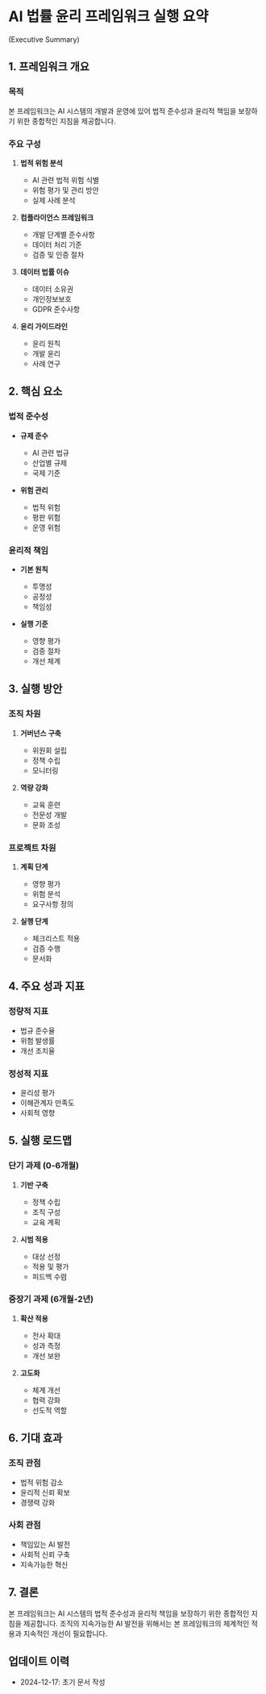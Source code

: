 # AI 법률 윤리 프레임워크 실행 요약
(Executive Summary)

## 1. 프레임워크 개요

### 목적
본 프레임워크는 AI 시스템의 개발과 운영에 있어 법적 준수성과 윤리적 책임을 보장하기 위한 종합적인 지침을 제공합니다.

### 주요 구성
1. **법적 위험 분석**
   - AI 관련 법적 위험 식별
   - 위험 평가 및 관리 방안
   - 실제 사례 분석

2. **컴플라이언스 프레임워크**
   - 개발 단계별 준수사항
   - 데이터 처리 기준
   - 검증 및 인증 절차

3. **데이터 법률 이슈**
   - 데이터 소유권
   - 개인정보보호
   - GDPR 준수사항

4. **윤리 가이드라인**
   - 윤리 원칙
   - 개발 윤리
   - 사례 연구

## 2. 핵심 요소

### 법적 준수성
- **규제 준수**
  - AI 관련 법규
  - 산업별 규제
  - 국제 기준

- **위험 관리**
  - 법적 위험
  - 평판 위험
  - 운영 위험

### 윤리적 책임
- **기본 원칙**
  - 투명성
  - 공정성
  - 책임성

- **실행 기준**
  - 영향 평가
  - 검증 절차
  - 개선 체계

## 3. 실행 방안

### 조직 차원
1. **거버넌스 구축**
   - 위원회 설립
   - 정책 수립
   - 모니터링

2. **역량 강화**
   - 교육 훈련
   - 전문성 개발
   - 문화 조성

### 프로젝트 차원
1. **계획 단계**
   - 영향 평가
   - 위험 분석
   - 요구사항 정의

2. **실행 단계**
   - 체크리스트 적용
   - 검증 수행
   - 문서화

## 4. 주요 성과 지표

### 정량적 지표
- 법규 준수율
- 위험 발생률
- 개선 조치율

### 정성적 지표
- 윤리성 평가
- 이해관계자 만족도
- 사회적 영향

## 5. 실행 로드맵

### 단기 과제 (0-6개월)
1. **기반 구축**
   - 정책 수립
   - 조직 구성
   - 교육 계획

2. **시범 적용**
   - 대상 선정
   - 적용 및 평가
   - 피드백 수렴

### 중장기 과제 (6개월-2년)
1. **확산 적용**
   - 전사 확대
   - 성과 측정
   - 개선 보완

2. **고도화**
   - 체계 개선
   - 협력 강화
   - 선도적 역할

## 6. 기대 효과

### 조직 관점
- 법적 위험 감소
- 윤리적 신뢰 확보
- 경쟁력 강화

### 사회 관점
- 책임있는 AI 발전
- 사회적 신뢰 구축
- 지속가능한 혁신

## 7. 결론

본 프레임워크는 AI 시스템의 법적 준수성과 윤리적 책임을 보장하기 위한 종합적인 지침을 제공합니다. 조직의 지속가능한 AI 발전을 위해서는 본 프레임워크의 체계적인 적용과 지속적인 개선이 필요합니다.

## 업데이트 이력
- 2024-12-17: 초기 문서 작성
